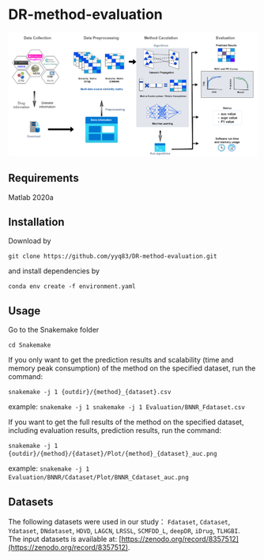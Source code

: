 # DR-method-evaluation
![Overview of DR evaluation](./figures/overflow_v16.png )

## Requirements
Matlab 2020a

## Installation
Download by
~~~~
git clone https://github.com/yyq83/DR-method-evaluation.git
~~~~
and install dependencies by
~~~~~
conda env create -f environment.yaml
~~~~~

## Usage
Go to the Snakemake folder
~~~~
cd Snakemake
~~~~
If you only want to get the prediction results and scalability (time and memory peak consumption) of the method on the specified dataset, run the command:
~~~~
snakemake -j 1 {outdir}/{method}_{dataset}.csv
~~~~
example: `snakemake -j 1 snakemake -j 1 Evaluation/BNNR_Fdataset.csv`  


If you want to get the full results of the method on the specified dataset, including evaluation results, prediction results, run the command: 
~~~~
snakemake -j 1 {outdir}/{method}/{dataset}/Plot/{method}_{dataset}_auc.png
~~~~
example: `snakemake -j 1 Evaluation/BNNR/Cdataset/Plot/BNNR_Cdataset_auc.png`

## Datasets
The following datasets were used in our study：
`Fdataset`, `Cdataset`, `Ydataset`, `DNdataset`, `HDVD`, `LAGCN`, `LRSSL`, `SCMFDD_L`, `deepDR`, `iDrug`, `TLHGBI`.  
The input datasets is available at: [https://zenodo.org/record/8357512](https://zenodo.org/record/8357512).
